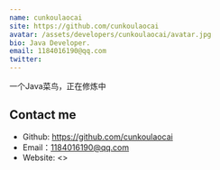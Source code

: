 ```yaml
---
name: cunkoulaocai
site: https://github.com/cunkoulaocai
avatar: /assets/developers/cunkoulaocai/avatar.jpg
bio: Java Developer.
email: 1184016190@qq.com 
twitter:
---
```


一个Java菜鸟，正在修炼中

## Contact me

- Github: <https://github.com/cunkoulaocai>
- Email：<1184016190@qq.com>
- Website: <>
